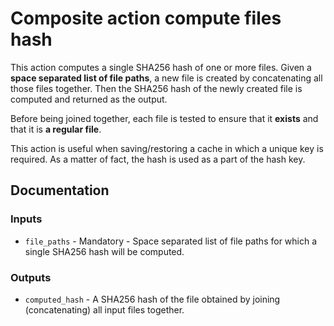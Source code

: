 # Composite action compute files hash

This action computes a single SHA256 hash of one or more files.
Given a **space separated list of file paths**, a new file is created by concatenating all those files together. Then the SHA256 hash of the newly created file is computed and returned as the output.

Before being joined together, each file is tested to ensure that it **exists** and that it is **a regular file**.

This action is useful when saving/restoring a cache in which a unique key is required. As a matter of fact, the hash is used as a part of the hash key.

## Documentation

### Inputs

* `file_paths` - Mandatory - Space separated list of file paths for which a single SHA256 hash will be computed.

### Outputs

* `computed_hash` - A SHA256 hash of the file obtained by joining (concatenating) all input files together.
